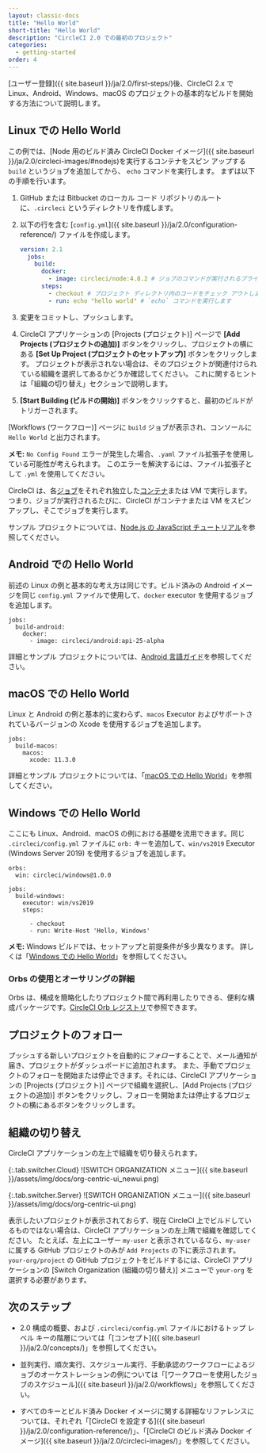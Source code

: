```yaml
---
layout: classic-docs
title: "Hello World"
short-title: "Hello World"
description: "CircleCI 2.0 での最初のプロジェクト"
categories:
  - getting-started
order: 4
---
```


[ユーザー登録]({{ site.baseurl }}/ja/2.0/first-steps/)後、CircleCI 2.x で Linux、Android、Windows、macOS のプロジェクトの基本的なビルドを開始する方法について説明します。

## Linux での Hello World

この例では、[Node 用のビルド済み CircleCI Docker イメージ]({{ site.baseurl }}/ja/2.0/circleci-images/#nodejs)を実行するコンテナをスピン アップする `build` というジョブを追加してから、 `echo` コマンドを実行します。 まずは以下の手順を行います。

1. GitHub または Bitbucket のローカル コード リポジトリのルートに、`.circleci` というディレクトリを作成します。

2. 以下の行を含む [`config.yml`]({{ site.baseurl }}/ja/2.0/configuration-reference/) ファイルを作成します。

   ```yaml
   version: 2.1
     jobs:
       build:
         docker: 
           - image: circleci/node:4.8.2 # ジョブのコマンドが実行されるプライマリ コンテナ
         steps:
           - checkout # プロジェクト ディレクトリ内のコードをチェック アウトします
           - run: echo "hello world" # `echo` コマンドを実行します
   ```

1. 変更をコミットし、プッシュします。

2. CircleCI アプリケーションの [Projects (プロジェクト)] ページで **[Add Projects (プロジェクトの追加)]** ボタンをクリックし、プロジェクトの横にある **[Set Up Project (プロジェクトのセットアップ)]** ボタンをクリックします。 プロジェクトが表示されない場合は、そのプロジェクトが関連付けられている組織を選択してあるかどうか確認してください。 これに関するヒントは「組織の切り替え」セクションで説明します。

3. **[Start Building (ビルドの開始)]** ボタンをクリックすると、最初のビルドがトリガーされます。

[Workflows (ワークフロー)] ページに `build` ジョブが表示され、コンソールに `Hello World` と出力されます。

**メモ:** `No Config Found` エラーが発生した場合、`.yaml` ファイル拡張子を使用している可能性が考えられます。 このエラーを解決するには、ファイル拡張子として `.yml` を使用してください。

CircleCI は、各[ジョブ]({{site.baseurl}}/2.0/glossary/#job)をそれぞれ独立した[コンテナ]({{site.baseurl}}/2.0/glossary/#container)または VM で実行します。 つまり、ジョブが実行されるたびに、CircleCI がコンテナまたは VM をスピン アップし、そこでジョブを実行します。

サンプル プロジェクトについては、[Node.js の JavaScript チュートリアル]({{site.baseurl}}/ja/2.0/language-javascript/)を参照してください。

## Android での Hello World

前述の Linux の例と基本的な考え方は同じです。ビルド済みの Android イメージを同じ `config.yml` ファイルで使用して、`docker` executor を使用するジョブを追加します。

    jobs:
      build-android:
        docker:
          - image: circleci/android:api-25-alpha
    

詳細とサンプル プロジェクトについては、[Android 言語ガイド]({{site.baseurl}}/ja/2.0/language-android/)を参照してください。

## macOS での Hello World

Linux と Android の例と基本的に変わらず、`macos` Executor およびサポートされているバージョンの Xcode を使用するジョブを追加します。

    jobs: 
      build-macos: 
        macos:  
          xcode: 11.3.0
    

詳細とサンプル プロジェクトについては、「[macOS での Hello World]({{site.baseurl}}/ja/2.0/hello-world-macos)」を参照してください。

## Windows での Hello World

ここにも Linux、Android、macOS の例における基礎を流用できます。同じ `.circleci/config.yml` ファイルに `orb:` キーを追加して、`win/vs2019` Executor (Windows Server 2019) を使用するジョブを追加します。

    orbs:
      win: circleci/windows@1.0.0
    
    jobs:
      build-windows:
        executor: win/vs2019
        steps:
    
          - checkout
          - run: Write-Host 'Hello, Windows'
    

**メモ:** Windows ビルドでは、セットアップと前提条件が多少異なります。 詳しくは「[Windows での Hello World]({{site.baseurl}}/ja/2.0/hello-world-windows)」を参照してください。

### Orbs の使用とオーサリングの詳細

Orbs は、構成を簡略化したりプロジェクト間で再利用したりできる、便利な構成パッケージです。[CircleCI Orb レジストリ](https://circleci.com/orbs/registry)で参照できます。

## プロジェクトのフォロー

プッシュする新しいプロジェクトを自動的に*フォロー*することで、メール通知が届き、プロジェクトがダッシュボードに追加されます。 また、手動でプロジェクトのフォローを開始または停止できます。それには、CircleCI アプリケーションの [Projects (プロジェクト)] ページで組織を選択し、[Add Projects (プロジェクトの追加)] ボタンをクリックし、フォローを開始または停止するプロジェクトの横にあるボタンをクリックします。

## 組織の切り替え

CircleCI アプリケーションの左上で組織を切り替えられます。


{:.tab.switcher.Cloud}
![SWITCH ORGANIZATION メニュー]({{ site.baseurl }}/assets/img/docs/org-centric-ui_newui.png)

{:.tab.switcher.Server}
![SWITCH ORGANIZATION メニュー]({{ site.baseurl }}/assets/img/docs/org-centric-ui.png)

表示したいプロジェクトが表示されておらず、現在 CircleCI 上でビルドしているものではない場合は、CircleCI アプリケーションの左上隅で組織を確認してください。 たとえば、左上にユーザー `my-user` と表示されているなら、`my-user` に属する GitHub プロジェクトのみが `Add Projects` の下に表示されます。 `your-org/project` の GitHub プロジェクトをビルドするには、CircleCI アプリケーションの [Switch Organization (組織の切り替え)] メニューで `your-org` を選択する必要があります。

## 次のステップ

- 2.0 構成の概要、および `.circleci/config.yml` ファイルにおけるトップ レベル キーの階層については「[コンセプト]({{ site.baseurl }}/ja/2.0/concepts/)」を参照してください。

- 並列実行、順次実行、スケジュール実行、手動承認のワークフローによるジョブのオーケストレーションの例については「[ワークフローを使用したジョブのスケジュール]({{ site.baseurl }}/ja/2.0/workflows)」を参照してください。

- すべてのキーとビルド済み Docker イメージに関する詳細なリファレンスについては、それぞれ「[CircleCI を設定する]({{ site.baseurl }}/ja/2.0/configuration-reference/)」、「[CircleCI のビルド済み Docker イメージ]({{ site.baseurl }}/ja/2.0/circleci-images/)」を参照してください。
